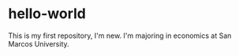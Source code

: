 # hello-world
This is my first repository, I'm new. 
I'm majoring in economics at San Marcos University.
